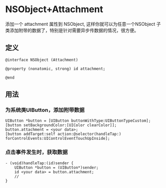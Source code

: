 # NSObject+Attachment

添加一个  attachment 属性到 NSObject, 这样你就可以为任意一个NSObject 子类添加附带的数据了，特别是针对需要异步传数据的情况，很方便。


## 定义

```
@interface NSObject (Attachment)

@property (nonatomic, strong) id attachment;

@end
```
## 用法

### 为系统类UIButton，添加附带数据

```
UIButton *button = [UIButton buttonWithType:UIButtonTypeCustom];
[button setBackgroundColor:[UIColor clearColor]];
button.attachment = <your data>;
[button addTarget:self action:@selector(handleTap:) forControlEvents:UIControlEventTouchUpInside];
```

### 点击事件发生时，获取数据

```
- (void)handleTap:(id)sender {
	UIButton *button = (UIButton*)sender;
	id <your data> = button.attachment;
	//
}
```